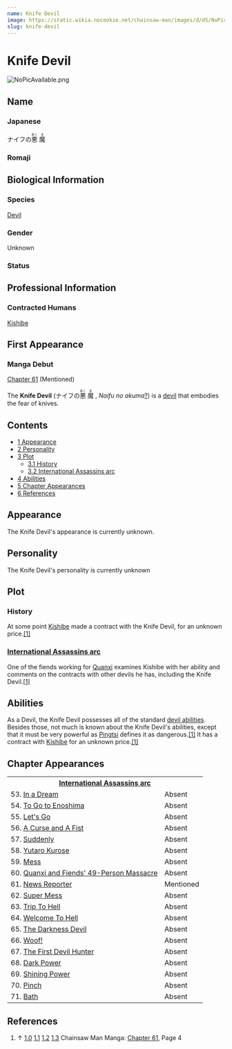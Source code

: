 ```yaml
---
name: Knife Devil
image: https://static.wikia.nocookie.net/chainsaw-man/images/d/d5/NoPicAvailable.png
slug: knife-devil
---
```


# Knife Devil

![](https://static.wikia.nocookie.net/chainsaw-man/images/d/d5/NoPicAvailable.png "NoPicAvailable.png")

## Name

### Japanese

ナイフの<ruby lang="ja"><rb>悪</rb><rp> (</rp><rt>あく</rt><rp>) </rp></ruby> <ruby lang="ja"><rb>魔</rb><rp> (</rp><rt>ま</rt><rp>)</rp></ruby>

### Romaji

## Biological Information

### Species

[Devil](/devil "Devil")

### Gender

Unknown

### Status

## Professional Information

### Contracted Humans

[Kishibe](/kishibe "Kishibe")

## First Appearance

### Manga Debut

[Chapter 61](/chapter-61 "Chapter 61") (Mentioned)

The **Knife Devil** (ナイフの<ruby lang="ja"><rb>悪</rb><rp> (</rp><rt>あく</rt><rp>) </rp></ruby> <ruby lang="ja"><rb>魔</rb><rp> (</rp><rt>ま</rt><rp>) </rp></ruby> , _Naifu no akuma_[?](http://en.wikipedia.org/wiki/Help:Installing_Japanese_character_sets "wikipedia:Help:Installing Japanese character sets")) is a [devil](/devil "Devil") that embodies the fear of knives.

## Contents

-   [1 Appearance](#Appearance)
-   [2 Personality](#Personality)
-   [3 Plot](#Plot)
    -   [3.1 History](#History)
    -   [3.2 International Assassins arc](#International_Assassins_arc)
-   [4 Abilities](#Abilities)
-   [5 Chapter Appearances](#Chapter_Appearances)
-   [6 References](#References)

## Appearance

The Knife Devil's appearance is currently unknown.

## Personality

The Knife Devil's personality is currently unknown

## Plot

### History

At some point [Kishibe](/kishibe "Kishibe") made a contract with the Knife Devil, for an unknown price.[\[1\]](#cite_note-Ch61Pg4-1)

### [International Assassins arc](/international-assassins-arc "International Assassins arc")

One of the fiends working for [Quanxi](/quanxi "Quanxi") examines Kishibe with her ability and comments on the contracts with other devils he has, including the Knife Devil.[\[1\]](#cite_note-Ch61Pg4-1)

## Abilities

As a Devil, the Knife Devil possesses all of the standard [devil abilities](/devil#general-abilities "Devil"). Besides those, not much is known about the Knife Devil's abilities, except that it must be very powerful as [Pingtsi](/pingtsi "Pingtsi") defines it as dangerous.[\[1\]](#cite_note-Ch61Pg4-1) It has a contract with [Kishibe](/kishibe "Kishibe") for an unknown price.[\[1\]](#cite_note-Ch61Pg4-1)

## Chapter Appearances

<table><tbody><tr><th colspan="2"><center><a href="/international-assassins-arc" title="International Assassins arc"><span>International Assassins arc</span></a></center></th></tr><tr><td>53. <a href="/chapter-53" title="Chapter 53">In a Dream</a></td><td><span>Absent</span></td></tr><tr><td>54. <a href="/chapter-54" title="Chapter 54">To Go to Enoshima</a></td><td><span>Absent</span></td></tr><tr><td>55. <a href="/chapter-55" title="Chapter 55">Let's Go</a></td><td><span>Absent</span></td></tr><tr><td>56. <a href="/chapter-56" title="Chapter 56">A Curse and A Fist</a></td><td><span>Absent</span></td></tr><tr><td>57. <a href="/chapter-57" title="Chapter 57">Suddenly</a></td><td><span>Absent</span></td></tr><tr><td>58. <a href="/chapter-58" title="Chapter 58">Yutaro Kurose</a></td><td><span>Absent</span></td></tr><tr><td>59. <a href="/chapter-59" title="Chapter 59">Mess</a></td><td><span>Absent</span></td></tr><tr><td>60. <a href="/chapter-60" title="Chapter 60">Quanxi and Fiends' 49-Person Massacre</a></td><td><span>Absent</span></td></tr><tr><td>61. <a href="/chapter-61" title="Chapter 61">News Reporter</a></td><td><span>Mentioned</span></td></tr><tr><td>62. <a href="/chapter-62" title="Chapter 62">Super Mess</a></td><td><span>Absent</span></td></tr><tr><td>63. <a href="/chapter-63" title="Chapter 63">Trip To Hell</a></td><td><span>Absent</span></td></tr><tr><td>64. <a href="/chapter-64" title="Chapter 64">Welcome To Hell</a></td><td><span>Absent</span></td></tr><tr><td>65. <a href="/chapter-65" title="Chapter 65">The Darkness Devil</a></td><td><span>Absent</span></td></tr><tr><td>66. <a href="/chapter-66" title="Chapter 66">Woof!</a></td><td><span>Absent</span></td></tr><tr><td>67. <a href="/chapter-67" title="Chapter 67">The First Devil Hunter</a></td><td><span>Absent</span></td></tr><tr><td>68. <a href="/chapter-68" title="Chapter 68">Dark Power</a></td><td><span>Absent</span></td></tr><tr><td>69. <a href="/chapter-69" title="Chapter 69">Shining Power</a></td><td><span>Absent</span></td></tr><tr><td>70. <a href="/chapter-70" title="Chapter 70">Pinch</a></td><td><span>Absent</span></td></tr><tr><td>71. <a href="/chapter-71" title="Chapter 71">Bath</a></td><td><span>Absent</span></td></tr></tbody></table>

## References

1.  ↑ [1.0](#cite_ref-Ch61Pg4_1-0) [1.1](#cite_ref-Ch61Pg4_1-1) [1.2](#cite_ref-Ch61Pg4_1-2) [1.3](#cite_ref-Ch61Pg4_1-3) Chainsaw Man Manga: [Chapter 61](/chapter-61 "Chapter 61"), Page 4